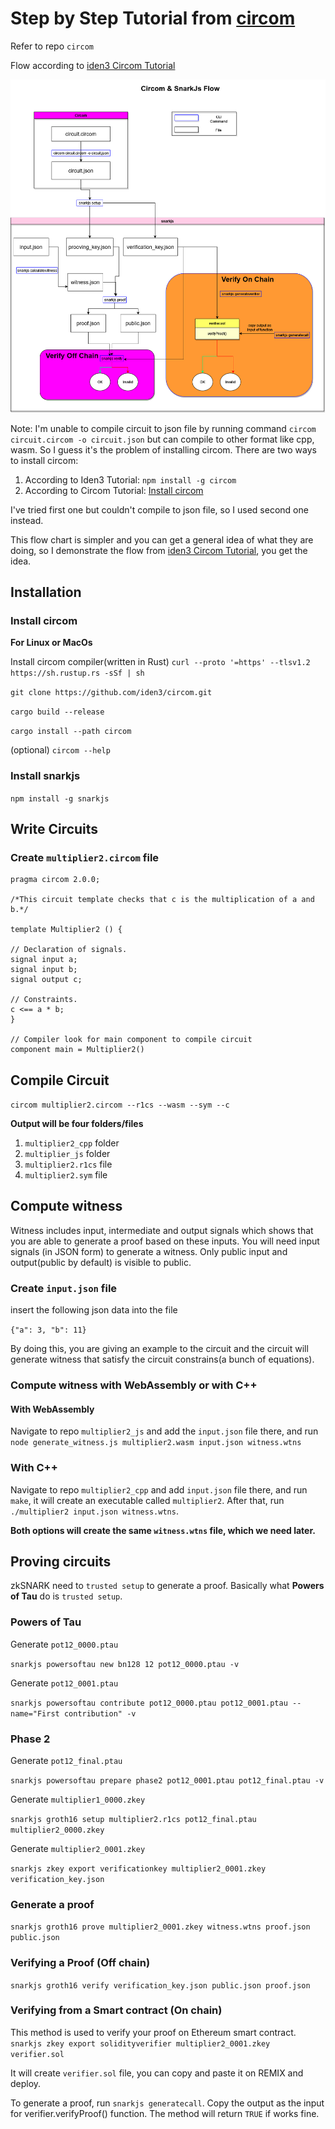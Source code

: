 # Step by Step Tutorial from [circom](https://docs.circom.io/getting-started/installation/)

Refer to repo `circom`

Flow according to [iden3 Circom Tutorial](https://iden3-docs.readthedocs.io/en/latest/iden3_repos/circom/TUTORIAL.html)

![Circom & SnarkJs Flow](./Image/circuit%20flow.drawio.png)

Note: I'm unable to compile circuit to json file by running command `circom circuit.circom -o circuit.json` but can compile to other format like cpp, wasm. So I guess it's the problem of installing circom. There are two ways to install circom: 
1. According to Iden3 Tutorial: `npm install -g circom`
2. According to Circom Tutorial:  [Install circom](#install-circom)

I've tried first one but couldn't compile to json file, so I used second one instead.

This flow chart is simpler and you can get a general idea of what they are doing, so I demonstrate the flow from [iden3 Circom Tutorial](https://iden3-docs.readthedocs.io/en/latest/iden3_repos/circom/TUTORIAL.html), you get the idea.


## Installation
### Install circom
**For Linux or MacOs**

Install circom compiler(written in Rust)
`curl --proto '=https' --tlsv1.2 https://sh.rustup.rs -sSf | sh`

`git clone https://github.com/iden3/circom.git`

`cargo build --release`

`cargo install --path circom`


(optional)
`circom --help`

### Install snarkjs
`npm install -g snarkjs`

## Write Circuits
### Create `multiplier2.circom` file

    pragma circom 2.0.0;

    /*This circuit template checks that c is the multiplication of a and b.*/  

    template Multiplier2 () {  

    // Declaration of signals.  
    signal input a;  
    signal input b;  
    signal output c;  

    // Constraints.  
    c <== a * b;  
    }

    // Compiler look for main component to compile circuit
    component main = Multiplier2()


## Compile Circuit
`circom multiplier2.circom --r1cs --wasm --sym --c`

**Output will be four folders/files**

1. `multiplier2_cpp` folder
2. `multiplier_js` folder
3. `multiplier2.r1cs` file
4. `multiplier2.sym` file

## Compute witness
Witness includes input, intermediate and output signals which shows that you are able to generate a proof based on these inputs. You will need input signals (in JSON form) to generate a witness. Only public input and output(public by default) is visible to public.
### Create `input.json` file
insert the following json data into the file

`{"a": 3, "b": 11}`

By doing this, you are giving an example to the circuit and the circuit will generate witness that satisfy the circuit constrains(a bunch of equations).

### Compute witness with WebAssembly or with C++
#### With WebAssembly
Navigate to repo `multiplier2_js` and add the `input.json` file there, and run
`node generate_witness.js multiplier2.wasm input.json witness.wtns`

### With C++
Navigate to repo `multiplier2_cpp` and add `input.json` file there, and run
`make`, it will create an executable called `multiplier2`.
After that, run `./multiplier2 input.json witness.wtns`.

**Both options will create the same `witness.wtns` file, which we need later.**


## Proving circuits
zkSNARK need to `trusted setup` to generate a proof. Basically what **Powers of Tau** do is `trusted setup`.
### Powers of Tau

Generate `pot12_0000.ptau`

`snarkjs powersoftau new bn128 12 pot12_0000.ptau -v`

Generate `pot12_0001.ptau`

`snarkjs powersoftau contribute pot12_0000.ptau pot12_0001.ptau --name="First contribution" -v`

### Phase 2

Generate `pot12_final.ptau`

`snarkjs powersoftau prepare phase2 pot12_0001.ptau pot12_final.ptau -v`

Generate `multiplier1_0000.zkey`

`snarkjs groth16 setup multiplier2.r1cs pot12_final.ptau multiplier2_0000.zkey`

Generate `multiplier2_0001.zkey`

`snarkjs zkey export verificationkey multiplier2_0001.zkey verification_key.json`

### Generate a proof
`snarkjs groth16 prove multiplier2_0001.zkey witness.wtns proof.json public.json`

### Verifying a Proof (Off chain)
`snarkjs groth16 verify verification_key.json public.json proof.json`

### Verifying from a Smart contract (On chain)
This method is used to verify your proof on Ethereum smart contract.
`snarkjs zkey export solidityverifier multiplier2_0001.zkey verifier.sol`

It will create `verifier.sol` file, you can copy and paste it on REMIX and deploy.

To generate a proof, run `snarkjs generatecall`.
Copy the output as the input for verifier.verifyProof() function. The method will return `TRUE` if works fine.